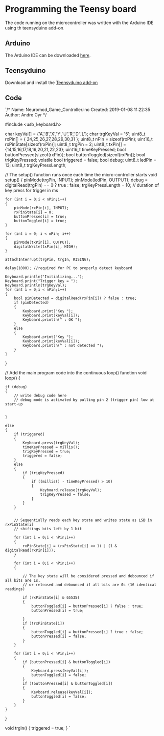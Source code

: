 # Programming the Teensy board

The code running on the microcontroller was written with the Arduino IDE using th teensyduino add-on.

## Arduino

The Arduino IDE can be downloaded [here](https://www.arduino.cc/).

## Teensyduino

Download and install the [Teensyduino add-on](https://www.pjrc.com/teensy/td_download.html)

## Code

`/*
    Name:       Neuromod_Game_Controller.ino
    Created:	2019-01-08 11:22:35
    Author:     Andre Cyr
*/

#include <usb_keyboard.h>

char keyVal[] = {'A','B','X','Y','U','R','D','L'};
char trgKeyVal = '5';
uint8_t rxPin[] = { 24,25,26,27,28,29,30,31 };
uint8_t nPin = sizeof(rxPin);
uint16_t rxPinState[sizeof(rxPin)];
uint8_t trgPin = 2;
uint8_t txPin[] = {14,15,16,17,18,19,20,21,22,23};
uint16_t timeKeyPressed;
bool buttonPressed[sizeof(rxPin)];
bool buttonToggled[sizeof(rxPin)];
bool trigKeyPressed;
volatile bool triggered = false;
bool debug;
uint8_t ledPin = 13;
uint8_t trgKeyPressLength;

// The setup() function runs once each time the micro-controller starts
void setup()
{
	pinMode(trgPin, INPUT);
	pinMode(ledPin, OUTPUT);
	debug = digitalRead(trgPin) == 0 ? true : false;
	trgKeyPressLength = 10; // duration of key press for trigger in ms

	for (int i = 0;i < nPin;i++)
	{
		pinMode(rxPin[i], INPUT);
		rxPinState[i] = 0;
		buttonPressed[i] = true;
		buttonToggled[i] = true;
	}

	for (int i = 0; i < nPin; i++)
	{
		pinMode(txPin[i], OUTPUT);
		digitalWrite(txPin[i], HIGH);
	}

	attachInterrupt(trgPin, trgIn, RISING);

	delay(1000); //required for PC to properly detect keyboard

	Keyboard.println("Initializing...");
	Keyboard.print("Trigger key = ");
	Keyboard.println(trgKeyVal);
	for (int i = 0;i < nPin;i++)
	{
		bool pinDetected = digitalRead(rxPin[i]) ? false : true;
		if (pinDetected)
		{
			Keyboard.print("Key ");
			Keyboard.print(keyVal[i]);
			Keyboard.println(" : OK ");
		}
		else
		{
			Keyboard.print("Key ");
			Keyboard.print(keyVal[i]);
			Keyboard.println(" : not detected ");
		}
	}
}

// Add the main program code into the continuous loop() function
void loop()
{

	if (debug)
	{
		// write debug code here
		// debug mode is activated by pulling pin 2 (trigger pin) low at start-up


	}

	else
	{
		if (triggered)
		{
			Keyboard.press(trgKeyVal);
			timeKeyPressed = millis();
			trigKeyPressed = true;
			triggered = false;
		}
		else
		{
			if (trigKeyPressed)
			{
				if ((millis() - timeKeyPressed) > 10)
				{
					Keyboard.release(trgKeyVal);
					trigKeyPressed = false;
				}
			}
		}


		// Sequentially reads each key state and writes state as LSB in rxPinState[i]
		// shiftings bits left by 1 bit

		for (int i = 0;i < nPin;i++)
		{
			rxPinState[i] = (rxPinState[i] << 1) | (1 & digitalRead(rxPin[i]));
		}

		for (int i = 0;i < nPin;i++)
		{

			// The key state will be considered pressed and debounced if all bits are 1s,
			// or released and debounced if all bits are 0s (16 identical readings)

			if (rxPinState[i] & 65535)
			{
				buttonToggled[i] = buttonPressed[i] ? false : true;
				buttonPressed[i] = true;

			}
			if (!rxPinState[i])
			{
				buttonToggled[i] = buttonPressed[i] ? true : false;
				buttonPressed[i] = false;
			}
		}

		for (int i = 0;i < nPin;i++)
		{
			if (buttonPressed[i] & buttonToggled[i])
			{
				Keyboard.press(keyVal[i]);
				buttonToggled[i] = false;
			}
			if (!buttonPressed[i] & buttonToggled[i])
			{
				Keyboard.release(keyVal[i]);
				buttonToggled[i] = false;
			}
		}
	}
}

void trgIn()
{
	triggered = true;
}
`

